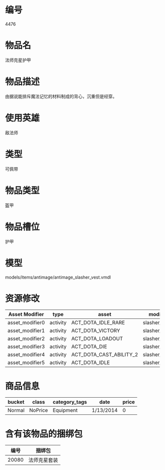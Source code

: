 # 编号  
4476  

# 物品名  
法师克星护甲  

# 物品描述  
由据说能排斥魔法记忆的材料制成的背心，沉重但是经穿。  

# 使用英雄  
敌法师  


# 类型  
可佩带  

# 物品类型  
盔甲  

# 物品槽位  
护甲  

# 模型  
models/items/antimage/antimage_slasher_vest.vmdl  

# 资源修改
Asset Modifier|type|asset|modifier|style|frequency
----|----|----|----|----|----
asset_modifier0|activity|ACT_DOTA_IDLE_RARE|slasher_chest|undefined|undefined
asset_modifier1|activity|ACT_DOTA_VICTORY|slasher_chest|undefined|undefined
asset_modifier2|activity|ACT_DOTA_LOADOUT|slasher_chest|undefined|undefined
asset_modifier3|activity|ACT_DOTA_DIE|slasher_chest|undefined|undefined
asset_modifier4|activity|ACT_DOTA_CAST_ABILITY_2|slasher_chest|undefined|undefined
asset_modifier5|activity|ACT_DOTA_IDLE|slasher_chest|undefined|undefined

# 商品信息
bucket|class|category_tags|date|price
----|----|----|----|----
Normal|NoPrice|Equipment|1/13/2014|0

# 含有该物品的捆绑包
编号|捆绑包
----|----
20080|法师克星套装
